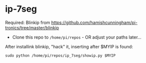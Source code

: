 # ip-7seg

Required: Blinkip from https://github.com/hamishcunningham/pi-tronics/tree/master/blinkip

* Clone this repo to `/home/pi/repos` - OR adjust your paths later...

After installink blinkip, "hack" it, inserting after $MYIP is found:

```sudo python /home/pi/repos/ip_7seg/showip.py $MYIP```
